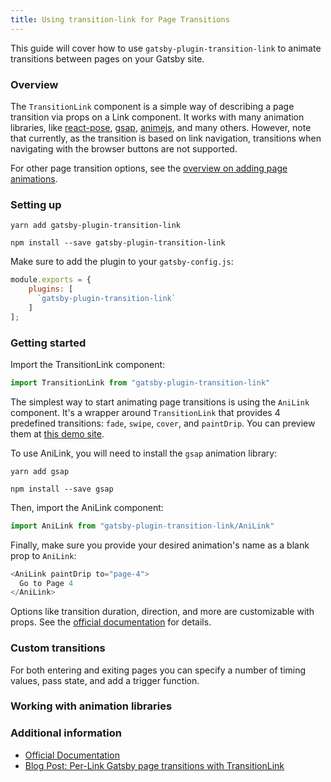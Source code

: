 ```yaml
---
title: Using transition-link for Page Transitions
---
```


This guide will cover how to use `gatsby-plugin-transition-link` to animate transitions between pages on your Gatsby site.

### Overview

The `TransitionLink` component is a simple way of describing a page transition via props on a Link component. It works with many animation libraries, like [react-pose](https://popmotion.io/pose/), [gsap](https://greensock.com/), [animejs](https://animejs.com/), and many others. However, note that currently, as the transition is based on link navigation, transitions when navigating with the browser buttons are not supported.

For other page transition options, see the [overview on adding page animations](/docs/adding-page-transitions).

### Setting up

```shell
yarn add gatsby-plugin-transition-link
```

```shell
npm install --save gatsby-plugin-transition-link
```

Make sure to add the plugin to your `gatsby-config.js`:

```javascript:title=gatsby-config.js
module.exports = {
    plugins: [
      `gatsby-plugin-transition-link`
    ]
];
```

### Getting started

Import the TransitionLink component:

```javascript
import TransitionLink from "gatsby-plugin-transition-link"
```

The simplest way to start animating page transitions is using the `AniLink` component. It's a wrapper around `TransitionLink` that provides 4 predefined transitions: `fade`, `swipe`, `cover`, and `paintDrip`. You can preview them at [this demo site](https://gatsby-plugin-transition-link.netlify.com/).

To use AniLink, you will need to install the `gsap` animation library:

```shell
yarn add gsap
```

```shell
npm install --save gsap
```

Then, import the AniLink component:

```javascript
import AniLink from "gatsby-plugin-transition-link/AniLink"
```

Finally, make sure you provide your desired animation's name as a blank prop to `AniLink`:

```javascript
<AniLink paintDrip to="page-4">
  Go to Page 4
</AniLink>
```

Options like transition duration, direction, and more are customizable with props. See the [official documentation](https://transitionlink.tylerbarnes.ca/docs/anilink/) for details.

### Custom transitions

For both entering and exiting pages you can specify a number of timing values, pass state, and add a trigger function.

### Working with animation libraries

### Additional information

- [Official Documentation](https://transitionlink.tylerbarnes.ca/docs/)
- [Blog Post: Per-Link Gatsby page transitions with TransitionLink](https://www.gatsbyjs.org/blog/2018-12-04-per-link-gatsby-page-transitions-with-transitionlink/)
